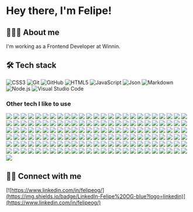 # Hey there, I'm Felipe!

## 👨🏻‍💻 About me

I'm working as a Frontend Developer at Winnin.

## 🛠 Tech stack

![CSS3](https://img.shields.io/badge/-CSS3-333333?style=flat&logo=CSS3&logoColor=ffffff)
![Git](https://img.shields.io/badge/-Git-333333?style=flat&logo=git&logoColor=ffffff)
![GitHub](https://img.shields.io/badge/-GitHub-333333?style=flat&logo=github&logoColor=ffffff)
![HTML5](https://img.shields.io/badge/-HTML5-333333?style=flat&logo=HTML5&logoColor=ffffff)
![JavaScript](https://img.shields.io/badge/-JavaScript-333333?style=flat&logo=javascript&logoColor=ffffff)
![Json](https://img.shields.io/badge/-Json-333333?style=flat&logo=json&logoColor=ffffff)
![Markdown](https://img.shields.io/badge/-Markdown-333333?style=flat&logo=markdown&logoColor=ffffff)
![Node.js](https://img.shields.io/badge/-Node.js-333333?style=flat&logo=node.js&logoColor=ffffff)
![Visual Studio Code](https://img.shields.io/badge/-Visual%20Studio%20Code-333333?style=flat&logo=visual-studio-code&logoColor=ffffff)

### Other tech I like to use

![](https://img.shields.io/badge/-@babel/cli-333)
![](https://img.shields.io/badge/-@babel/core-333)
![](https://img.shields.io/badge/-@babel/node-333)
![](https://img.shields.io/badge/-@babel/preset--env-333)
![](https://img.shields.io/badge/-@babel/preset--react-333)
![](https://img.shields.io/badge/-@babel/preset--typescript-333)
![](https://img.shields.io/badge/-@chakra--ui/react-333)
![](https://img.shields.io/badge/-@emotion/react-333)
![](https://img.shields.io/badge/-@emotion/styled-333)
![](https://img.shields.io/badge/-@hookform/resolvers-333)
![](https://img.shields.io/badge/-@parcel/transformer--pug-333)
![](https://img.shields.io/badge/-@parcel/transformer--sass-333)
![](https://img.shields.io/badge/-@parcel/transformer--svg--react-333)
![](https://img.shields.io/badge/-@pmmmwh/react--refresh--webpack--plugin-333)
![](https://img.shields.io/badge/-@prettier/plugin--pug-333)
![](https://img.shields.io/badge/-@prismicio/client-333)
![](https://img.shields.io/badge/-@testing--library/dom-333)
![](https://img.shields.io/badge/-@testing--library/jest--dom-333)
![](https://img.shields.io/badge/-@testing--library/react-333)
![](https://img.shields.io/badge/-@testing--library/react--hooks-333)
![](https://img.shields.io/badge/-@testing--library/user--event-333)
![](https://img.shields.io/badge/-@typescript--eslint/eslint--plugin-333)
![](https://img.shields.io/badge/-@typescript--eslint/parser-333)
![](https://img.shields.io/badge/-@unform/core-333)
![](https://img.shields.io/badge/-@unform/web-333)
![](https://img.shields.io/badge/-autoprefixer-333)
![](https://img.shields.io/badge/-axios-333)
![](https://img.shields.io/badge/-axios--mock--adapter-333)
![](https://img.shields.io/badge/-babel--jest-333)
![](https://img.shields.io/badge/-babel--loader-333)
![](https://img.shields.io/badge/-babel--node-333)
![](https://img.shields.io/badge/-babel--preset--react--app-333)
![](https://img.shields.io/badge/-browser--sync-333)
![](https://img.shields.io/badge/-classnames-333)
![](https://img.shields.io/badge/-copy--webpack--plugin-333)
![](https://img.shields.io/badge/-cors-333)
![](https://img.shields.io/badge/-cross--env-333)
![](https://img.shields.io/badge/-css--loader-333)
![](https://img.shields.io/badge/-css--minimizer--webpack--plugin-333)
![](https://img.shields.io/badge/-cssnano-333)
![](https://img.shields.io/badge/-date--fns-333)
![](https://img.shields.io/badge/-dayjs-333)
![](https://img.shields.io/badge/-dompurify-333)
![](https://img.shields.io/badge/-dotenv-333)
![](https://img.shields.io/badge/-eslint-333)
![](https://img.shields.io/badge/-eslint--config--airbnb-333)
![](https://img.shields.io/badge/-eslint--config--airbnb--base-333)
![](https://img.shields.io/badge/-eslint--config--next-333)
![](https://img.shields.io/badge/-eslint--config--prettier-333)
![](https://img.shields.io/badge/-eslint--import--resolver--typescript-333)
![](https://img.shields.io/badge/-eslint--plugin--import-333)
![](https://img.shields.io/badge/-eslint--plugin--import--helpers-333)
![](https://img.shields.io/badge/-eslint--plugin--jest-333)
![](https://img.shields.io/badge/-eslint--plugin--jest--dom-333)
![](https://img.shields.io/badge/-eslint--plugin--jsx--a11y-333)
![](https://img.shields.io/badge/-eslint--plugin--mithril-333)
![](https://img.shields.io/badge/-eslint--plugin--prettier-333)
![](https://img.shields.io/badge/-eslint--plugin--react-333)
![](https://img.shields.io/badge/-eslint--plugin--react--hooks-333)
![](https://img.shields.io/badge/-eslint--plugin--testing--library-333)
![](https://img.shields.io/badge/-express-333)
![](https://img.shields.io/badge/-faunadb-333)
![](https://img.shields.io/badge/-file--loader-333)
![](https://img.shields.io/badge/-framer--motion-333)
![](https://img.shields.io/badge/-glob-333)
![](https://img.shields.io/badge/-gulp-333)
![](https://img.shields.io/badge/-gulp--babel-333)
![](https://img.shields.io/badge/-gulp--concat-333)
![](https://img.shields.io/badge/-gulp--htmlmin-333)
![](https://img.shields.io/badge/-gulp--imagemin-333)
![](https://img.shields.io/badge/-gulp--postcss-333)
![](https://img.shields.io/badge/-gulp--pug-333)
![](https://img.shields.io/badge/-gulp--sass-333)
![](https://img.shields.io/badge/-gulp--token--replace-333)
![](https://img.shields.io/badge/-gulp--uglify-333)
![](https://img.shields.io/badge/-html--webpack--plugin-333)
![](https://img.shields.io/badge/-husky-333)
![](https://img.shields.io/badge/-identity--obj--proxy-333)
![](https://img.shields.io/badge/-isomorphic--dompurify-333)
![](https://img.shields.io/badge/-isomorphic--fetch-333)
![](https://img.shields.io/badge/-jest-333)
![](https://img.shields.io/badge/-jest--coverage--badges-333)
![](https://img.shields.io/badge/-jest--css--modules--transform-333)
![](https://img.shields.io/badge/-json--minimizer--webpack--plugin-333)
![](https://img.shields.io/badge/-json--server-333)
![](https://img.shields.io/badge/-lint--staged-333)
![](https://img.shields.io/badge/-live--server-333)
![](https://img.shields.io/badge/-marked-333)
![](https://img.shields.io/badge/-mithril-333)
![](https://img.shields.io/badge/-mobx-333)
![](https://img.shields.io/badge/-mobx--react--lite-333)
![](https://img.shields.io/badge/-multer-333)
![](https://img.shields.io/badge/-nanoid-333)
![](https://img.shields.io/badge/-next-333)
![](https://img.shields.io/badge/-next--connect-333)
![](https://img.shields.io/badge/-node--html--to--image-333)
![](https://img.shields.io/badge/-node--sass-333)
![](https://img.shields.io/badge/-nodemon-333)
![](https://img.shields.io/badge/-parcel-333)
![](https://img.shields.io/badge/-parcel--bundler-333)
![](https://img.shields.io/badge/-parcel--plugin--static--files--copy-333)
![](https://img.shields.io/badge/-pixelmatch-333)
![](https://img.shields.io/badge/-plop-333)
![](https://img.shields.io/badge/-pngjs-333)
![](https://img.shields.io/badge/-polished-333)
![](https://img.shields.io/badge/-postcss-333)
![](https://img.shields.io/badge/-postcss--modules-333)
![](https://img.shields.io/badge/-pre--commit-333)
![](https://img.shields.io/badge/-prettier-333)
![](https://img.shields.io/badge/-pretty--quick-333)
![](https://img.shields.io/badge/-prismic--dom-333)
![](https://img.shields.io/badge/-pug-333)
![](https://img.shields.io/badge/-query--string-333)
![](https://img.shields.io/badge/-react-333)
![](https://img.shields.io/badge/-react--app--polyfill-333)
![](https://img.shields.io/badge/-react--beautiful--dnd-333)
![](https://img.shields.io/badge/-react--dom-333)
![](https://img.shields.io/badge/-react--feather-333)
![](https://img.shields.io/badge/-react--hook--form-333)
![](https://img.shields.io/badge/-react--icons-333)
![](https://img.shields.io/badge/-react--modal-333)
![](https://img.shields.io/badge/-react--query-333)
![](https://img.shields.io/badge/-react--refresh-333)
![](https://img.shields.io/badge/-react--router--dom-333)
![](https://img.shields.io/badge/-react--scripts-333)
![](https://img.shields.io/badge/-react--select-333)
![](https://img.shields.io/badge/-react--test--renderer-333)
![](https://img.shields.io/badge/-react--toastify-333)
![](https://img.shields.io/badge/-sass-333)
![](https://img.shields.io/badge/-sass--loader-333)
![](https://img.shields.io/badge/-semantic--ui--css-333)
![](https://img.shields.io/badge/-semantic--ui--react-333)
![](https://img.shields.io/badge/-style--loader-333)
![](https://img.shields.io/badge/-styled--components-333)
![](https://img.shields.io/badge/-supertest-333)
![](https://img.shields.io/badge/-svg--jest-333)
![](https://img.shields.io/badge/-swagger--ui--express-333)
![](https://img.shields.io/badge/-swiper-333)
![](https://img.shields.io/badge/-ts--jest-333)
![](https://img.shields.io/badge/-ts--node-333)
![](https://img.shields.io/badge/-ts--node--dev-333)
![](https://img.shields.io/badge/-typescript-333)
![](https://img.shields.io/badge/-unique--names--generator-333)
![](https://img.shields.io/badge/-uuid-333)
![](https://img.shields.io/badge/-web--vitals-333)
![](https://img.shields.io/badge/-webpack-333)
![](https://img.shields.io/badge/-webpack--cli-333)
![](https://img.shields.io/badge/-webpack--dev--server-333)
![](https://img.shields.io/badge/-whatwg--fetch-333)
![](https://img.shields.io/badge/-xstate-333)
![](https://img.shields.io/badge/-yup-333)

## 🤝🏻 Connect with me

[![https://www.linkedin.com/in/felipeog/](https://img.shields.io/badge/LinkedIn-Felipe%20OG-blue?logo=linkedin)](https://www.linkedin.com/in/felipeog/)
